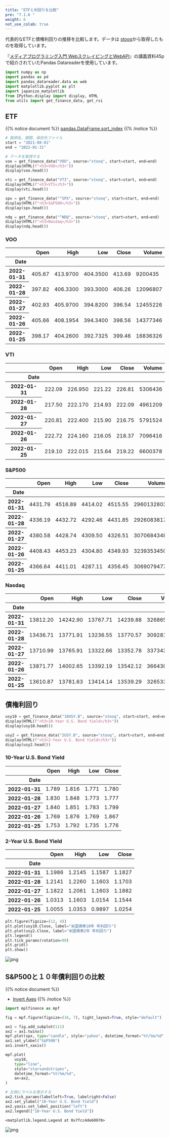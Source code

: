 ```yaml
---
title: "ETFと利回りを比較"
pre: "7.1.6 "
weight: 6
not_use_colab: true
---
```

<div class="pagetop-box">
代表的なETFと債権利回りの推移を比較します。データは <a href="https://stooq.pl/">stooq</a>から取得したものを取得しています。

『<a href="https://elf-c.he.u-tokyo.ac.jp/courses/466/files/11157/download?download_frd=1">メディアプログラミング入門 WebスクレイピングとWebAPI</a>』の講義資料45pで紹介されていたPandas Datareaderを使用しています。
</div>

```python
import numpy as np
import pandas as pd
import pandas_datareader.data as web
import matplotlib.pyplot as plt
import japanize_matplotlib
from IPython.display import display, HTML
from utils import get_finance_data, get_rsi
```
## ETF
{{% notice document %}}
[pandas.DataFrame.sort_index](https://pandas.pydata.org/docs/reference/api/pandas.DataFrame.sort_index.html)
{{% /notice %}}


```python
# 銘柄名、期間、保存先ファイル
start = "2021-08-01"
end = "2022-01-31"

# データを取得する
voo = get_finance_data("VOO", source="stooq", start=start, end=end)
display(HTML(f"<h3>VOO</h3>"))
display(voo.head())

vti = get_finance_data("VTI", source="stooq", start=start, end=end)
display(HTML(f"<h3>VTI</h3>"))
display(vti.head())

spx = get_finance_data("^SPX", source="stooq", start=start, end=end)
display(HTML(f"<h3>S&P500</h3>"))
display(spx.head())

ndq = get_finance_data("^NDQ", source="stooq", start=start, end=end)
display(HTML(f"<h3>Nasdaq</h3>"))
display(ndq.head())
```


<h3>VOO</h3>



<div>
<style scoped>
    .dataframe tbody tr th:only-of-type {
        vertical-align: middle;
    }

    .dataframe tbody tr th {
        vertical-align: top;
    }

    .dataframe thead th {
        text-align: right;
    }
</style>
<table class="dataframe">
  <thead>
    <tr style="text-align: right;">
      <th></th>
      <th>Open</th>
      <th>High</th>
      <th>Low</th>
      <th>Close</th>
      <th>Volume</th>
    </tr>
    <tr>
      <th>Date</th>
      <th></th>
      <th></th>
      <th></th>
      <th></th>
      <th></th>
    </tr>
  </thead>
  <tbody>
    <tr>
      <th>2022-01-31</th>
      <td>405.67</td>
      <td>413.9700</td>
      <td>404.3500</td>
      <td>413.69</td>
      <td>9200435</td>
    </tr>
    <tr>
      <th>2022-01-28</th>
      <td>397.82</td>
      <td>406.3300</td>
      <td>393.3000</td>
      <td>406.26</td>
      <td>12096807</td>
    </tr>
    <tr>
      <th>2022-01-27</th>
      <td>402.93</td>
      <td>405.9700</td>
      <td>394.8200</td>
      <td>396.54</td>
      <td>12455226</td>
    </tr>
    <tr>
      <th>2022-01-26</th>
      <td>405.66</td>
      <td>408.1954</td>
      <td>394.3400</td>
      <td>398.56</td>
      <td>14377346</td>
    </tr>
    <tr>
      <th>2022-01-25</th>
      <td>398.17</td>
      <td>404.2600</td>
      <td>392.7325</td>
      <td>399.46</td>
      <td>16836326</td>
    </tr>
  </tbody>
</table>
</div>



<h3>VTI</h3>



<div>
<style scoped>
    .dataframe tbody tr th:only-of-type {
        vertical-align: middle;
    }

    .dataframe tbody tr th {
        vertical-align: top;
    }

    .dataframe thead th {
        text-align: right;
    }
</style>
<table class="dataframe">
  <thead>
    <tr style="text-align: right;">
      <th></th>
      <th>Open</th>
      <th>High</th>
      <th>Low</th>
      <th>Close</th>
      <th>Volume</th>
    </tr>
    <tr>
      <th>Date</th>
      <th></th>
      <th></th>
      <th></th>
      <th></th>
      <th></th>
    </tr>
  </thead>
  <tbody>
    <tr>
      <th>2022-01-31</th>
      <td>222.09</td>
      <td>226.950</td>
      <td>221.22</td>
      <td>226.81</td>
      <td>5306436</td>
    </tr>
    <tr>
      <th>2022-01-28</th>
      <td>217.50</td>
      <td>222.170</td>
      <td>214.93</td>
      <td>222.09</td>
      <td>4961209</td>
    </tr>
    <tr>
      <th>2022-01-27</th>
      <td>220.81</td>
      <td>222.400</td>
      <td>215.90</td>
      <td>216.75</td>
      <td>5791524</td>
    </tr>
    <tr>
      <th>2022-01-26</th>
      <td>222.72</td>
      <td>224.160</td>
      <td>216.05</td>
      <td>218.37</td>
      <td>7096416</td>
    </tr>
    <tr>
      <th>2022-01-25</th>
      <td>219.10</td>
      <td>222.015</td>
      <td>215.64</td>
      <td>219.22</td>
      <td>6600378</td>
    </tr>
  </tbody>
</table>
</div>



<h3>S&P500</h3>



<div>
<style scoped>
    .dataframe tbody tr th:only-of-type {
        vertical-align: middle;
    }

    .dataframe tbody tr th {
        vertical-align: top;
    }

    .dataframe thead th {
        text-align: right;
    }
</style>
<table class="dataframe">
  <thead>
    <tr style="text-align: right;">
      <th></th>
      <th>Open</th>
      <th>High</th>
      <th>Low</th>
      <th>Close</th>
      <th>Volume</th>
    </tr>
    <tr>
      <th>Date</th>
      <th></th>
      <th></th>
      <th></th>
      <th></th>
      <th></th>
    </tr>
  </thead>
  <tbody>
    <tr>
      <th>2022-01-31</th>
      <td>4431.79</td>
      <td>4516.89</td>
      <td>4414.02</td>
      <td>4515.55</td>
      <td>2960132803</td>
    </tr>
    <tr>
      <th>2022-01-28</th>
      <td>4336.19</td>
      <td>4432.72</td>
      <td>4292.46</td>
      <td>4431.85</td>
      <td>2926083817</td>
    </tr>
    <tr>
      <th>2022-01-27</th>
      <td>4380.58</td>
      <td>4428.74</td>
      <td>4309.50</td>
      <td>4326.51</td>
      <td>3070684348</td>
    </tr>
    <tr>
      <th>2022-01-26</th>
      <td>4408.43</td>
      <td>4453.23</td>
      <td>4304.80</td>
      <td>4349.93</td>
      <td>3239353450</td>
    </tr>
    <tr>
      <th>2022-01-25</th>
      <td>4366.64</td>
      <td>4411.01</td>
      <td>4287.11</td>
      <td>4356.45</td>
      <td>3069079477</td>
    </tr>
  </tbody>
</table>
</div>



<h3>Nasdaq</h3>



<div>
<style scoped>
    .dataframe tbody tr th:only-of-type {
        vertical-align: middle;
    }

    .dataframe tbody tr th {
        vertical-align: top;
    }

    .dataframe thead th {
        text-align: right;
    }
</style>
<table class="dataframe">
  <thead>
    <tr style="text-align: right;">
      <th></th>
      <th>Open</th>
      <th>High</th>
      <th>Low</th>
      <th>Close</th>
      <th>Volume</th>
    </tr>
    <tr>
      <th>Date</th>
      <th></th>
      <th></th>
      <th></th>
      <th></th>
      <th></th>
    </tr>
  </thead>
  <tbody>
    <tr>
      <th>2022-01-31</th>
      <td>13812.20</td>
      <td>14242.90</td>
      <td>13767.71</td>
      <td>14239.88</td>
      <td>3268652504</td>
    </tr>
    <tr>
      <th>2022-01-28</th>
      <td>13436.71</td>
      <td>13771.91</td>
      <td>13236.55</td>
      <td>13770.57</td>
      <td>3092819850</td>
    </tr>
    <tr>
      <th>2022-01-27</th>
      <td>13710.99</td>
      <td>13765.91</td>
      <td>13322.66</td>
      <td>13352.78</td>
      <td>3373437394</td>
    </tr>
    <tr>
      <th>2022-01-26</th>
      <td>13871.77</td>
      <td>14002.65</td>
      <td>13392.19</td>
      <td>13542.12</td>
      <td>3664304374</td>
    </tr>
    <tr>
      <th>2022-01-25</th>
      <td>13610.87</td>
      <td>13781.63</td>
      <td>13414.14</td>
      <td>13539.29</td>
      <td>3265336637</td>
    </tr>
  </tbody>
</table>
</div>


## 債権利回り


```python
usy10 = get_finance_data("10USY.B", source="stooq", start=start, end=end)
display(HTML(f"<h3>10-Year U.S. Bond Yield</h3>"))
display(usy10.head())

usy2 = get_finance_data("2USY.B", source="stooq", start=start, end=end)
display(HTML(f"<h3>2-Year U.S. Bond Yield</h3>"))
display(usy2.head())
```


<h3>10-Year U.S. Bond Yield</h3>



<div>
<style scoped>
    .dataframe tbody tr th:only-of-type {
        vertical-align: middle;
    }

    .dataframe tbody tr th {
        vertical-align: top;
    }

    .dataframe thead th {
        text-align: right;
    }
</style>
<table class="dataframe">
  <thead>
    <tr style="text-align: right;">
      <th></th>
      <th>Open</th>
      <th>High</th>
      <th>Low</th>
      <th>Close</th>
    </tr>
    <tr>
      <th>Date</th>
      <th></th>
      <th></th>
      <th></th>
      <th></th>
    </tr>
  </thead>
  <tbody>
    <tr>
      <th>2022-01-31</th>
      <td>1.789</td>
      <td>1.816</td>
      <td>1.771</td>
      <td>1.780</td>
    </tr>
    <tr>
      <th>2022-01-28</th>
      <td>1.830</td>
      <td>1.848</td>
      <td>1.773</td>
      <td>1.777</td>
    </tr>
    <tr>
      <th>2022-01-27</th>
      <td>1.840</td>
      <td>1.851</td>
      <td>1.783</td>
      <td>1.799</td>
    </tr>
    <tr>
      <th>2022-01-26</th>
      <td>1.769</td>
      <td>1.876</td>
      <td>1.769</td>
      <td>1.867</td>
    </tr>
    <tr>
      <th>2022-01-25</th>
      <td>1.753</td>
      <td>1.792</td>
      <td>1.735</td>
      <td>1.776</td>
    </tr>
  </tbody>
</table>
</div>



<h3>2-Year U.S. Bond Yield</h3>



<div>
<style scoped>
    .dataframe tbody tr th:only-of-type {
        vertical-align: middle;
    }

    .dataframe tbody tr th {
        vertical-align: top;
    }

    .dataframe thead th {
        text-align: right;
    }
</style>
<table class="dataframe">
  <thead>
    <tr style="text-align: right;">
      <th></th>
      <th>Open</th>
      <th>High</th>
      <th>Low</th>
      <th>Close</th>
    </tr>
    <tr>
      <th>Date</th>
      <th></th>
      <th></th>
      <th></th>
      <th></th>
    </tr>
  </thead>
  <tbody>
    <tr>
      <th>2022-01-31</th>
      <td>1.1986</td>
      <td>1.2145</td>
      <td>1.1587</td>
      <td>1.1827</td>
    </tr>
    <tr>
      <th>2022-01-28</th>
      <td>1.2141</td>
      <td>1.2260</td>
      <td>1.1603</td>
      <td>1.1703</td>
    </tr>
    <tr>
      <th>2022-01-27</th>
      <td>1.1822</td>
      <td>1.2061</td>
      <td>1.1603</td>
      <td>1.1882</td>
    </tr>
    <tr>
      <th>2022-01-26</th>
      <td>1.0313</td>
      <td>1.1603</td>
      <td>1.0154</td>
      <td>1.1544</td>
    </tr>
    <tr>
      <th>2022-01-25</th>
      <td>1.0055</td>
      <td>1.0353</td>
      <td>0.9897</td>
      <td>1.0254</td>
    </tr>
  </tbody>
</table>
</div>



```python
plt.figure(figsize=(12, 4))
plt.plot(usy10.Close, label="米国債券10年 年利回り")
plt.plot(usy2.Close, label="米国債券2年 年利回り")
plt.legend()
plt.tick_params(rotation=90)
plt.grid()
plt.show()
```


    
![png](/images/finance/main/004_ETF_and_k-Year_U.S._Bond_Yield_files/004_ETF_and_k-Year_U.S._Bond_Yield_7_0.png)
    


## S&P500と１０年債利回りの比較
{{% notice document %}}
- [Invert Axes](https://matplotlib.org/stable/gallery/subplots_axes_and_figures/invert_axes.html)
{{% /notice %}}


```python
import mplfinance as mpf

fig = mpf.figure(figsize=(16, 7), tight_layout=True, style="default")

ax1 = fig.add_subplot(111)
ax2 = ax1.twinx()
mpf.plot(spx, type="candle", style="yahoo", datetime_format="%Y/%m/%d", ax=ax1)
ax1.set_ylabel("S&P500")
ax1.invert_xaxis()

mpf.plot(
    usy10,
    type="line",
    style="starsandstripes",
    datetime_format="%Y/%m/%d",
    ax=ax2,
)

# 左側にラベルを表示する
ax2.tick_params(labelleft=True, labelright=False)
ax2.set_ylabel("10-Year U.S. Bond Yield")
ax2.yaxis.set_label_position("left")
ax2.legend(["10-Year U.S. Bond Yield"])
```




    <matplotlib.legend.Legend at 0x7fcc4de60970>




    
![png](/images/finance/main/004_ETF_and_k-Year_U.S._Bond_Yield_files/004_ETF_and_k-Year_U.S._Bond_Yield_9_1.png)
    

